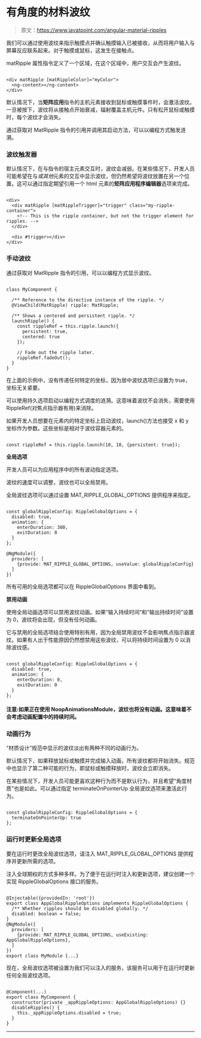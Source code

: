 # 有角度的材料波纹

> 原文：<https://www.javatpoint.com/angular-material-ripples>

我们可以通过使用波纹来指示触摸点并确认触摸输入已被接收，从而将用户输入与屏幕反应联系起来。对于触摸或鼠标，这发生在接触点。

matRipple 属性指令定义了一个区域，在这个区域中，用户交互会产生波纹。

```

<div matRipple [matRippleColor]="myColor">
  <ng-content></ng-content>
</div>

```

默认情况下，当**矩阵应用**指令的主机元素接收到鼠标或触摸事件时，会激活波纹。一旦被按下，波纹将从接触点开始衰减，辐射覆盖主机元件。只有松开鼠标或触摸时，每个波纹才会消失。

通过获取对 MatRipple 指令的引用并调用其启动方法，可以以编程方式触发涟漪。

### 波纹触发器

默认情况下，在与指令的宿主元素交互时，波纹会减弱。在某些情况下，开发人员可能希望在与*或其他*元素的交互中显示波纹，但仍然希望将波纹放置在另一个位置。这可以通过指定期望引用一个 html 元素的**矩阵应用程序编辑器**选项来完成。

```

<div>
  <div matRipple [matRippleTrigger]="trigger" class="my-ripple-container">
    <!-- This is the ripple container, but not the trigger element for ripples. -->
  </div>

  <div #trigger></div>
</div>

```

### 手动波纹

通过获取对 MatRipple 指令的引用，可以以编程方式显示波纹。

```

class MyComponent {

  /** Reference to the directive instance of the ripple. */
  @ViewChild(MatRipple) ripple: MatRipple;

  /** Shows a centered and persistent ripple. */
  launchRipple() {
    const rippleRef = this.ripple.launch({
      persistent: true,
      centered: true
    });

    // Fade out the ripple later.
    rippleRef.fadeOut();
  }
}

```

在上面的示例中，没有传递任何特定的坐标，因为居中波纹选项已设置为 true，坐标无关紧要。

可以使用持久选项启动以编程方式调度的涟漪。这意味着波纹不会消失，需要使用 RippleRef(对焦点指示器有用)来消除。

如果开发人员想要在元素内的特定坐标上启动波纹，launch()方法也接受 x 和 y 坐标作为参数。这些坐标是相对于波纹容器元素的。

```

const rippleRef = this.ripple.launch(10, 10, {persistent: true});

```

**全局选项**

开发人员可以为应用程序中的所有波动指定选项。

波纹的速度可以调整，波纹也可以全局禁用。

全局波纹选项可以通过设置 MAT_RIPPLE_GLOBAL_OPTIONS 提供程序来指定。

```

const globalRippleConfig: RippleGlobalOptions = {
  disabled: true,
  animation: {
    enterDuration: 300,
    exitDuration: 0
  }
};

@NgModule({
  providers: [
    {provide: MAT_RIPPLE_GLOBAL_OPTIONS, useValue: globalRippleConfig}
  ]
})

```

所有可用的全局选项都可以在 RippleGlobalOptions 界面中看到。

**禁用动画**

使用全局动画选项可以禁用波纹动画。如果“输入持续时间”和“输出持续时间”设置为 0，波纹将会出现，但没有任何动画。

它与禁用的全局选项结合使用特别有用，因为全局禁用波纹不会影响焦点指示器波纹。如果有人出于性能原因仍然想禁用这些波纹，可以将持续时间设置为 0 以消除波纹感。

```

const globalRippleConfig: RippleGlobalOptions = {
  disabled: true,
  animation: {
    enterDuration: 0,
    exitDuration: 0
  }
};

```

#### 注意:如果正在使用 NoopAnimationsModule，波纹也将没有动画。这意味着不会考虑动画配置中的持续时间。

### 动画行为

“材质设计”规范中显示的波纹淡出有两种不同的动画行为。

默认情况下，如果释放鼠标或触摸并完成输入动画，所有波纹都将开始消失。规范中也显示了第二种可能的行为，即鼠标或触摸释放时，波纹会立即消失。

在某些情况下，开发人员可能更喜欢这种行为而不是默认行为，并且希望“角度材质”也是如此。可以通过指定 terminateOnPointerUp 全局波纹选项来激活此行为。

```

const globalRippleConfig: RippleGlobalOptions = {
  terminateOnPointerUp: true
};

```

### 运行时更新全局选项

要在运行时更改全局波纹选项，请注入 MAT_RIPPLE_GLOBAL_OPTIONS 提供程序并更新所需的选项。

注入全球期权的方式多种多样。为了便于在运行时注入和更新选项，建议创建一个实现 RippleGlobalOptions 接口的服务。

```

@Injectable({providedIn: 'root'})
export class AppGlobalRippleOptions implements RippleGlobalOptions {
  /** Whether ripples should be disabled globally. */
  disabled: boolean = false;
}
@NgModule({
  providers: [
    {provide: MAT_RIPPLE_GLOBAL_OPTIONS, useExisting: AppGlobalRippleOptions},
  ]
})
export class MyModule {...}

```

现在，全局波纹选项被设置为我们可以注入的服务，该服务可以用于在运行时更新任何全局波纹选项。

```

@Component(...)
export class MyComponent {
  constructor(private _appRippleOptions: AppGlobalRippleOptions) {}
  disableRipples() {
    this._appRippleOptions.disabled = true;
  }
}

```

* * *